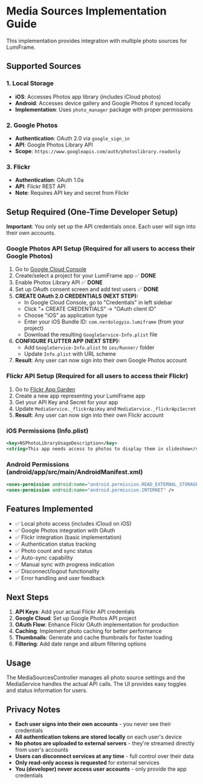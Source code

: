 # Media Sources Implementation Guide

This implementation provides integration with multiple photo sources for LumiFrame.

## Supported Sources

### 1. Local Storage
- **iOS**: Accesses Photos app library (includes iCloud photos)
- **Android**: Accesses device gallery and Google Photos if synced locally
- **Implementation**: Uses `photo_manager` package with proper permissions

### 2. Google Photos
- **Authentication**: OAuth 2.0 via `google_sign_in`
- **API**: Google Photos Library API
- **Scope**: `https://www.googleapis.com/auth/photoslibrary.readonly`

### 3. Flickr
- **Authentication**: OAuth 1.0a
- **API**: Flickr REST API
- **Note**: Requires API key and secret from Flickr

## Setup Required (One-Time Developer Setup)

**Important**: You only set up the API credentials once. Each user will sign into their own accounts.

### Google Photos API Setup (Required for all users to access their Google Photos)
1. Go to [Google Cloud Console](https://console.cloud.google.com/)
2. Create/select a project for your LumiFrame app ✅ **DONE**
3. Enable Photos Library API ✅ **DONE** 
4. Set up OAuth consent screen and add test users ✅ **DONE**
5. **CREATE OAuth 2.0 CREDENTIALS (NEXT STEP):**
   - In Google Cloud Console, go to "Credentials" in left sidebar
   - Click "+ CREATE CREDENTIALS" → "OAuth client ID"
   - Choose "iOS" as application type
   - Enter your iOS Bundle ID: `com.nerdologyio.lumiframe` (from your project)
   - Download the resulting `GoogleService-Info.plist` file
6. **CONFIGURE FLUTTER APP (NEXT STEP):**
   - Add `GoogleService-Info.plist` to `ios/Runner/` folder
   - Update `Info.plist` with URL scheme
7. **Result**: Any user can now sign into their own Google Photos account

### Flickr API Setup (Required for all users to access their Flickr)
1. Go to [Flickr App Garden](https://www.flickr.com/services/apps/create/)
2. Create a new app representing your LumiFrame app
3. Get your API Key and Secret for your app
4. Update `MediaService._flickrApiKey` and `MediaService._flickrApiSecret`
5. **Result**: Any user can now sign into their own Flickr account

### iOS Permissions (Info.plist)
```xml
<key>NSPhotoLibraryUsageDescription</key>
<string>This app needs access to photos to display them in slideshow</string>
```

### Android Permissions (android/app/src/main/AndroidManifest.xml)
```xml
<uses-permission android:name="android.permission.READ_EXTERNAL_STORAGE" />
<uses-permission android:name="android.permission.INTERNET" />
```

## Features Implemented

- ✅ Local photo access (includes iCloud on iOS)
- ✅ Google Photos integration with OAuth
- ✅ Flickr integration (basic implementation)
- ✅ Authentication status tracking
- ✅ Photo count and sync status
- ✅ Auto-sync capability
- ✅ Manual sync with progress indication
- ✅ Disconnect/logout functionality
- ✅ Error handling and user feedback

## Next Steps

1. **API Keys**: Add your actual Flickr API credentials
2. **Google Cloud**: Set up Google Photos API project
3. **OAuth Flow**: Enhance Flickr OAuth implementation for production
4. **Caching**: Implement photo caching for better performance
5. **Thumbnails**: Generate and cache thumbnails for faster loading
6. **Filtering**: Add date range and album filtering options

## Usage

The MediaSourcesController manages all photo source settings and the MediaService handles the actual API calls. The UI provides easy toggles and status information for users.

## Privacy Notes

- **Each user signs into their own accounts** - you never see their credentials
- **All authentication tokens are stored locally** on each user's device
- **No photos are uploaded to external servers** - they're streamed directly from user's accounts
- **Users can disconnect services at any time** - full control over their data
- **Only read-only access is requested** for external services
- **You (developer) never access user accounts** - only provide the app credentials
